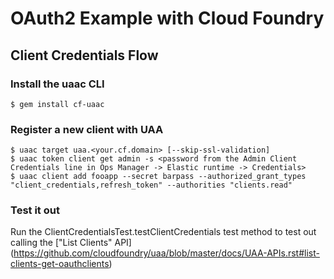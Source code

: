 # OAuth2 Example with Cloud Foundry

## Client Credentials Flow

### Install the uaac CLI

    $ gem install cf-uaac
    
### Register a new client with UAA

    $ uaac target uaa.<your.cf.domain> [--skip-ssl-validation]
    $ uaac token client get admin -s <password from the Admin Client Credentials line in Ops Manager -> Elastic runtime -> Credentials>
    $ uaac client add fooapp --secret barpass --authorized_grant_types "client_credentials,refresh_token" --authorities "clients.read"
    
### Test it out
Run the ClientCredentialsTest.testClientCredentials test method to test out calling the ["List Clients" API] (https://github.com/cloudfoundry/uaa/blob/master/docs/UAA-APIs.rst#list-clients-get-oauthclients)